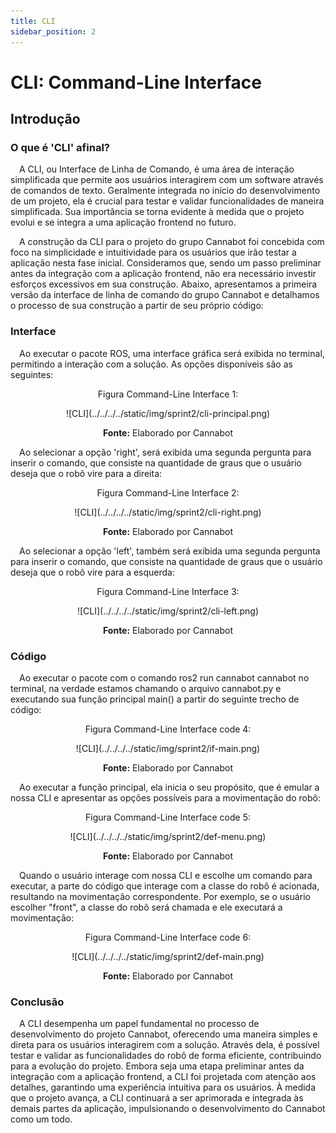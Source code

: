 ```yaml
---
title: CLI
sidebar_position: 2
---
```


# CLI: Command-Line Interface

## Introdução
### O que é 'CLI' afinal?

&emsp;A CLI, ou Interface de Linha de Comando, é uma área de interação simplificada que permite aos usuários interagirem com um software através de comandos de texto. Geralmente integrada no início do desenvolvimento de um projeto, ela é crucial para testar e validar funcionalidades de maneira simplificada. Sua importância se torna evidente à medida que o projeto evolui e se integra a uma aplicação frontend no futuro.

&emsp;A construção da CLI para o projeto do grupo Cannabot foi concebida com foco na simplicidade e intuitividade para os usuários que irão testar a aplicação nesta fase inicial. Consideramos que, sendo um passo preliminar antes da integração com a aplicação frontend, não era necessário investir esforços excessivos em sua construção. Abaixo, apresentamos a primeira versão da interface de linha de comando do grupo Cannabot e detalhamos o processo de sua construção a partir de seu próprio código:

### Interface

&emsp;Ao executar o pacote ROS, uma interface gráfica será exibida no terminal, permitindo a interação com a solução. As opções disponíveis são as seguintes:

<p align="center">Figura Command-Line Interface 1:</p>
<div align="center">
  ![CLI](../../../../static/img/sprint2/cli-principal.png)
  <p><b>Fonte:</b> Elaborado por Cannabot</p>
</div>

&emsp;Ao selecionar a opção 'right', será exibida uma segunda pergunta para inserir o comando, que consiste na quantidade de graus que o usuário deseja que o robô vire para a direita:
<p align="center">Figura Command-Line Interface 2:</p>
<div align="center">
  ![CLI](../../../../static/img/sprint2/cli-right.png)
  <p><b>Fonte:</b> Elaborado por Cannabot</p>
</div>

&emsp;Ao selecionar a opção 'left', também será exibida uma segunda pergunta para inserir o comando, que consiste na quantidade de graus que o usuário deseja que o robô vire para a esquerda:
<p align="center">Figura Command-Line Interface 3:</p>
<div align="center">
  ![CLI](../../../../static/img/sprint2/cli-left.png)
  <p><b>Fonte:</b> Elaborado por Cannabot</p>
</div>

### Código

&emsp;Ao executar o pacote com o comando ros2 run cannabot cannabot no terminal, na verdade estamos chamando o arquivo cannabot.py e executando sua função principal main() a partir do seguinte trecho de código:

<p align="center">Figura Command-Line Interface code 4:</p>
<div align="center">
  ![CLI](../../../../static/img/sprint2/if-main.png)
  <p><b>Fonte:</b> Elaborado por Cannabot</p>
</div>

&emsp;Ao executar a função principal, ela inicia o seu propósito, que é emular a nossa CLI e apresentar as opções possíveis para a movimentação do robô:

<p align="center">Figura Command-Line Interface code 5:</p>
<div align="center">
  ![CLI](../../../../static/img/sprint2/def-menu.png)
  <p><b>Fonte:</b> Elaborado por Cannabot</p>
</div>

&emsp;Quando o usuário interage com nossa CLI e escolhe um comando para executar, a parte do código que interage com a classe do robô é acionada, resultando na movimentação correspondente. Por exemplo, se o usuário escolher "front", a classe do robô será chamada e ele executará a movimentação:

<p align="center">Figura Command-Line Interface code 6:</p>
<div align="center">
  ![CLI](../../../../static/img/sprint2/def-main.png)
  <p><b>Fonte:</b> Elaborado por Cannabot</p>
</div>

### Conclusão

&emsp;A CLI desempenha um papel fundamental no processo de desenvolvimento do projeto Cannabot, oferecendo uma maneira simples e direta para os usuários interagirem com a solução. Através dela, é possível testar e validar as funcionalidades do robô de forma eficiente, contribuindo para a evolução do projeto. Embora seja uma etapa preliminar antes da integração com a aplicação frontend, a CLI foi projetada com atenção aos detalhes, garantindo uma experiência intuitiva para os usuários. À medida que o projeto avança, a CLI continuará a ser aprimorada e integrada às demais partes da aplicação, impulsionando o desenvolvimento do Cannabot como um todo.





